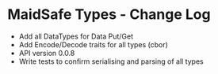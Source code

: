 # MaidSafe Types - Change Log

- Add all DataTypes for Data Put/Get 
- Add Encode/Decode traits for all types (cbor)
- API version 0.0.8
- Write tests to confirm serialising and parsing of all types
